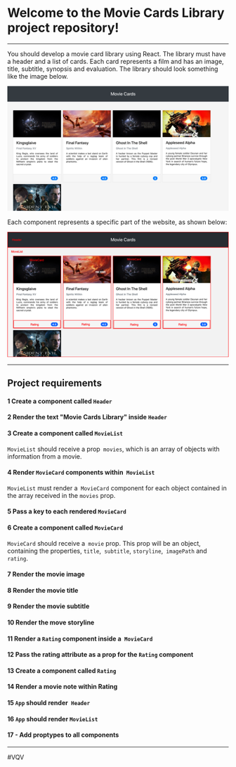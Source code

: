 # Welcome to the Movie Cards Library project repository!

---

You should develop a movie card library using React. The library must have a header and a list of cards. Each card represents a film and has an image, title, subtitle, synopsis and evaluation. The library should look something like the image below.  

![image](preview.png)

Each component represents a specific part of the website, as shown below:

![image](site-outline.png)

---

## Project requirements

#### 1 Create a component called `Header`

#### 2 Render the text "Movie Cards Library" inside `Header`

#### 3 Create a component called `MovieList`

`MovieList` should receive a prop` movies`, which is an array of objects with information from a movie.

#### 4 Render `MovieCard` components within` MovieList`

`MovieList` must render a` MovieCard` component for each object contained in the array received in the `movies` prop.

#### 5 Pass a key to each rendered `MovieCard`

#### 6 Create a component called `MovieCard`

`MovieCard` should receive a` movie` prop. This prop will be an object, containing the properties, `title`,` subtitle`, `storyline`,` imagePath` and `rating`.

#### 7 Render the movie image

#### 8 Render the movie title

#### 9 Render the movie subtitle

#### 10 Render the move storyline

#### 11 Render a `Rating` component inside a` MovieCard`

#### 12 Pass the rating attribute as a prop for the `Rating` component

#### 13 Create a component called `Rating`

#### 14 Render a movie note within Rating

#### 15 `App` should render` Header`

#### 16 `App` should render `MovieList`

#### 17 - Add proptypes to all components

---

#VQV
